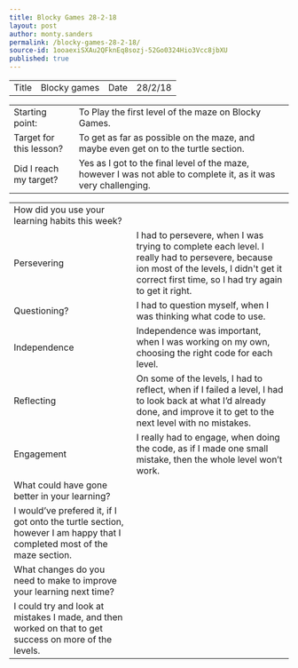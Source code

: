 ```yaml
---
title: Blocky Games 28-2-18
layout: post
author: monty.sanders
permalink: /blocky-games-28-2-18/
source-id: 1ooaexiSXAu2QFknEq8sozj-52Go0324Hio3Vcc8jbXU
published: true
---
```

<table>
  <tr>
    <td>Title</td>
    <td>Blocky games</td>
    <td>Date</td>
    <td>28/2/18</td>
  </tr>
</table>


<table>
  <tr>
    <td>Starting point:</td>
    <td>To Play the first level of the maze on Blocky Games.</td>
  </tr>
  <tr>
    <td>Target for this lesson?</td>
    <td>To get as far as possible on the maze, and maybe even get on to the turtle section.</td>
  </tr>
  <tr>
    <td>Did I reach my target? </td>
    <td>Yes as I got to the final level of the maze, however I was not able to complete it, as it was very challenging.</td>
  </tr>
</table>


<table>
  <tr>
    <td>How did you use your learning habits this week?</td>
    <td></td>
  </tr>
  <tr>
    <td>Persevering</td>
    <td>I had to persevere, when I was trying to complete each level. I really had to persevere, because ion most of the levels, I didn't get it correct first time, so I had try again to get it right.</td>
  </tr>
  <tr>
    <td>Questioning?</td>
    <td>I had to question myself, when I was thinking what code to use.</td>
  </tr>
  <tr>
    <td>Independence</td>
    <td>Independence was important, when I was working on my own, choosing the right code for each level. </td>
  </tr>
  <tr>
    <td>Reflecting</td>
    <td>On some of the levels, I had to reflect, when if I failed a level, I had to look back at what I’d already done, and improve it to get to the next level with no mistakes.</td>
  </tr>
  <tr>
    <td>Engagement</td>
    <td>I really had to engage, when doing the code, as if I made one small mistake, then the whole level won’t work.</td>
  </tr>
  <tr>
    <td>What could have gone better in your learning?</td>
    <td></td>
  </tr>
  <tr>
    <td>I would’ve prefered it, if I got onto the turtle section, however I am happy that I completed most of the maze section.</td>
    <td></td>
  </tr>
  <tr>
    <td>What changes do you need to make to improve your learning next time?</td>
    <td></td>
  </tr>
  <tr>
    <td>I could try and look at mistakes I made, and then worked on that to get success on more of the levels.</td>
    <td></td>
  </tr>
</table>


